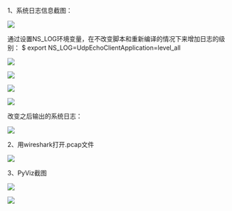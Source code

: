 1、系统日志信息截图：

![](http://t3.qpic.cn/mblogpic/a4ac7c63cfbec4b9abf6/460)

通过设置NS_LOG环境变量，在不改变脚本和重新编译的情况下来增加日志的级别：
$ export NS_LOG=UdpEchoClientApplication=level_all

![](http://t3.qpic.cn/mblogpic/ff35ca522c451a77eefc/120)

![](http://t3.qpic.cn/mblogpic/97ac4dceb7bd9b6a264c/120)

![](http://t3.qpic.cn/mblogpic/80bd1b5b9bf7e37bc0a0/120)

![](http://t3.qpic.cn/mblogpic/8a3d15480346eae4e82e/120)

改变之后输出的系统日志：

![](http://t3.qpic.cn/mblogpic/e28343ec921779090bd6/120)

2、用wireshark打开.pcap文件

![](http://t3.qpic.cn/mblogpic/ef516ee365beffd86f2e/120)

3、PyViz截图


![](http://t3.qpic.cn/mblogpic/247608dcb82424a6394e/120)

![](http://t3.qpic.cn/mblogpic/a22ce7b7fa77b20e4106/120)
